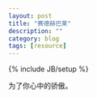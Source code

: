 ```yaml
---
layout: post
title: "赛德赫巴莱"
description: ""
category: blog
tags: [resource]
---
```

{% include JB/setup %}

为了你心中的骄傲。
